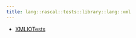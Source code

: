 ```yaml
---
title: lang::rascal::tests::library::lang::xml
---
```



   * [XMLIOTests](../../../../../../../Library/lang/rascal/tests/library/lang/xml/XMLIOTests.md)